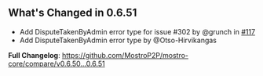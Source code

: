 ## What's Changed in 0.6.51
* Add DisputeTakenByAdmin error type for issue #302 by @grunch in [#117](https://github.com/MostroP2P/mostro-core/pull/117)
* Add DisputeTakenByAdmin error type by @Otso-Hirvikangas

**Full Changelog**: https://github.com/MostroP2P/mostro-core/compare/v0.6.50...0.6.51

<!-- generated by git-cliff -->
